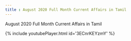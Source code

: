 ```yaml
---
title : August 2020 Full Month Current Affairs in Tamil
---
```


August 2020 Full Month Current Affairs in Tamil



{% include youtubePlayer.html id='3ECnrKEYzmY' %}

